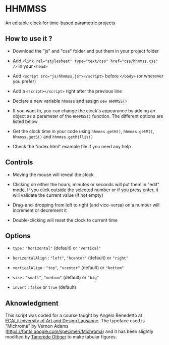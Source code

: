 # HHMMSS
An editable clock for time-based parametric projects


## How to use it ?
* Download the "js" and "css" folder and put them in your project folder

* Add `<link rel="stylesheet" type="text/css" href="css/hhmmss.css" />` in your `<head>`

* Add `<script src="js/hhmmss.js"></script>` before `</body>` (or wherever you prefer)

* Add a `<script></script>` right after the previous line

* Declare a new variable `hhmmss` and assign `new HHMMSS()`

* If you want to, you can change the clock's appearance by adding an object as a parameter of the `HHMMSS()` function. The different options are listed below

* Get the clock time in your code using `hhmmss.getH()`, `hhmmss.getM()`, `hhmmss.getS()` and `hhmmss.getMillis()`

* Check the "index.html" example file if you need any help


## Controls
* Moving the mouse will reveal the clock

* Clicking on either the hours, minutes or seconds will put them in "edit" mode. If you click outside the selected number or if you press enter, it will validate the current value (if not empty)

* Drag-and-dropping from left to right (and vice-versa) on a number will increment or decrement it

* Double-clicking will reset the clock to current time


## Options
* `type` : `"horizontal"` (default) or `"vertical"`

* `horizontalAlign` : `"left"`, `"hcenter"` (default) or `"right"`

* `verticalAlign` : `"top"`, `"vcenter"` (default) or `"bottom"`

* `size` : `"small"`, `"medium"` (default) or `"big"`

* `invert` : `false` or `true` (default)


## Aknowledgment
This script was coded for a course taught by Angelo Benedetto at [ECAL/University of Art and Design Lausanne](http://ecal.ch/). The typeface used is "Michroma" by Vernon Adams (https://fonts.google.com/specimen/Michroma) and it has been slightly modified by [Tancrède Ottiger](http://t--o.ch) to make tabular figures.
